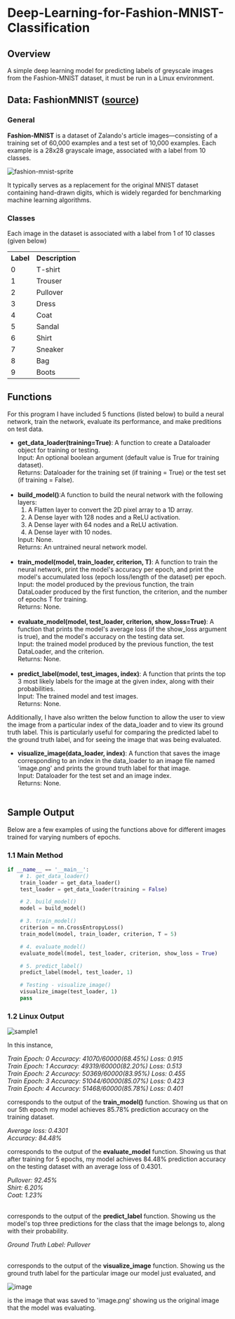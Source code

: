 # Deep-Learning-for-Fashion-MNIST-Classification

## Overview
A simple deep learning model for predicting labels of greyscale images from the Fashion-MNIST dataset, it must be run in a Linux environment.

## Data: FashionMNIST ([source](https://github.com/zalandoresearch/fashion-mnist))

### General

<b>Fashion-MNIST</b> is a dataset of Zalando's article images—consisting of a training set of 60,000 examples and a test set of 10,000 examples. Each example is a 28x28 grayscale image, associated with a label from 10 classes.

![fashion-mnist-sprite](https://user-images.githubusercontent.com/72423203/191127147-7b917365-f512-4bb2-9af6-529b10d49e23.png)

It typically serves as a replacement for the original MNIST dataset containing hand-drawn digits, which is widely regarded for benchmarking machine learning algorithms.

### Classes

Each image in the dataset is associated with a label from 1 of 10 classes (given below)

<table>
  <tr> 
    <th>Label</th>	
    <th>Description</th>
  </tr>
   <tr> 
     <td>0</td>
     <td>T-shirt</td>
  </tr>
  <tr> 
     <td>1</td>
     <td>Trouser</td>
  </tr>
  <tr> 
     <td>2</td>
     <td>Pullover</td>
  </tr>
  <tr> 
     <td>3</td>
     <td>Dress</td>
  </tr>
  <tr> 
     <td>4</td>
     <td>Coat</td>
  </tr>
  <tr> 
     <td>5</td>
     <td>Sandal</td>
  </tr>
  <tr> 
     <td>6</td>
     <td>Shirt</td>
  </tr>
  <tr> 
     <td>7</td>
     <td>Sneaker</td>
  </tr>
   <tr> 
     <td>8</td>
     <td>Bag</td>
  </tr>
  <tr> 
     <td>9</td>
     <td>Boots</td>
  </tr>
</table>

## Functions

For this program I have included 5 functions (listed below) to build a neural network, train the network, evaluate its performance, and make preditions on test data. 

<ul>
  <li>
    <b>get_data_loader(training=True)</b>: A function to create a Dataloader object for training or testing.<br>
    Input: An optional boolean argument (default value is True for training dataset).<br>
    Returns: Dataloader for the training set (if training = True) or the test set (if training = False).<br>
    </li><br>

  <li>
    <b>build_model()</b>:A function to build the neural network with the following layers:<br>
    <ol>
      <li>A Flatten layer to convert the 2D pixel array to a 1D array.</li>
      <li>A Dense layer with 128 nodes and a ReLU activation.</li>
      <li>A Dense layer with 64 nodes and a ReLU activation.</li>
      <li>A Dense layer with 10 nodes.</li>
     </ol>
    Input: None.<br>
    Returns: An untrained neural network model.
 </li><br>
  
  <li>
    <b>train_model(model, train_loader, criterion, T)</b>: A function to train the neural network, print the model's accuracy per epoch, and print the model's accumulated loss (epoch loss/length of the dataset) per epoch.<br>
    Input: the model produced by the previous function, the train DataLoader produced by the first function, the criterion, and the number of epochs T for training.<br>
    Returns: None.
 </li><br>
 
  <li>
    <b>evaluate_model(model, test_loader, criterion, show_loss=True)</b>: A function that prints the model's average loss (if the show_loss argument is true), and the model's accuracy on the testing data set.<br>
    Input: the trained model produced by the previous function, the test DataLoader, and the criterion.<br>
    Returns: None.
 </li><br>
 
 <li>
    <b>predict_label(model, test_images, index)</b>: A function that prints the top 3 most likely labels for the image at the given index, along with their probabilities.<br>
    Input: The trained model and test images.<br>
    Returns: None.
 </li>
</ul>
  
Additionally, I have also written the below function to allow the user to view the image from a particular index of the data_loader and to view its ground truth label. This is particularly useful for comparing the predicted label to the ground truth label, and for seeing the image that was being evaluated.
 
<ul>
  <li>
    <b>visualize_image(data_loader, index)</b>: A function that saves the image corresponding to an index in the data_loader to an image file named 'image.png' and prints the ground truth label for that image.<br>
    Input: Dataloader for the test set and an image index.<br>
    Returns: None.<br>
    </li><br>
</ul>
  
## Sample Output

Below are a few examples of using the functions above for different images trained for varying numbers of epochs. 

### 1.1 Main Method
```python
if __name__ == '__main__':
    # 1. get_data_loader()
    train_loader = get_data_loader()
    test_loader = get_data_loader(training = False)

    # 2. build_model()
    model = build_model()

    # 3. train_model()
    criterion = nn.CrossEntropyLoss()
    train_model(model, train_loader, criterion, T = 5)

    # 4. evaluate_model()
    evaluate_model(model, test_loader, criterion, show_loss = True)

    # 5. predict_label()
    predict_label(model, test_loader, 1)

    # Testing - visualize_image()
    visualize_image(test_loader, 1)
    pass
```
### 1.2 Linux Output
![sample1](https://user-images.githubusercontent.com/72423203/191143638-d30aac9e-e010-4056-a4b9-b6e7cb682bee.png)

In this instance, 

<i>
Train Epoch: 0  Accuracy: 41070/60000(68.45%)  Loss: 0.915<br>
Train Epoch: 1  Accuracy: 49319/60000(82.20%)  Loss: 0.513<br>
Train Epoch: 2  Accuracy: 50369/60000(83.95%)  Loss: 0.455<br>
Train Epoch: 3  Accuracy: 51044/60000(85.07%)  Loss: 0.423<br>
Train Epoch: 4  Accuracy: 51468/60000(85.78%)  Loss: 0.401<br>
</i>

corresponds to the output of the <b>train_model()</b> function. Showing us that on our 5th epoch my model achieves 85.78% prediction accuracy on the training dataset. 

<i>
Average loss: 0.4301<br>
Accuracy: 84.48%<br>
</i>

corresponds to the output of the <b>evaluate_model</b> function. Showing us that after training for 5 epochs, my model achieves 84.48% prediction accuracy on the testing dataset with an average loss of 0.4301.

<i>
Pullover: 92.45%<br>
Shirt: 6.20%<br>
Coat: 1.23%
</i><br><br>

corresponds to the output of the <b>predict_label</b> function. Showing us the model's top three predictions for the class that the image belongs to, along with their probability.

<i>
Ground Truth Label: Pullover
</i><br><br>

corresponds to the output of the <b>visualize_image</b> function. Showing us the ground truth label for the particular image our model just evaluated, and <br>

![image](https://user-images.githubusercontent.com/72423203/191144771-0b89bc19-f125-41a6-bba2-1d8b06c63977.png)<br>

is the image that was saved to 'image.png' showing us the original image that the model was evaluating.
